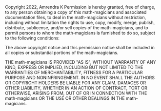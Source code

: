 Copyright 2022, Amrendra K
Permission is hereby granted, free of charge, to any person obtaining a copy of this math-magicians and associated documentation files, to deal in the math-magicians without restriction, including without limitation the rights to use, copy, modify, merge, publish, distribute, sublicense, and/or sell copies of the math-magicians, and to permit persons to whom the math-magicians is furnished to do so, subject to the following conditions:

The above copyright notice and this permission notice shall be included in all copies or substantial portions of the math-magicians.

THE math-magicians IS PROVIDED "AS IS", WITHOUT WARRANTY OF ANY KIND, EXPRESS OR IMPLIED, INCLUDING BUT NOT LIMITED TO THE WARRANTIES OF MERCHANTABILITY, FITNESS FOR A PARTICULAR PURPOSE AND NONINFRINGEMENT. IN NO EVENT SHALL THE AUTHORS OR COPYRIGHT HOLDERS BE LIABLE FOR ANY CLAIM, DAMAGES OR OTHER LIABILITY, WHETHER IN AN ACTION OF CONTRACT, TORT OR OTHERWISE, ARISING FROM, OUT OF OR IN CONNECTION WITH THE math-magicians OR THE USE OR OTHER DEALINGS IN THE math-magicians.